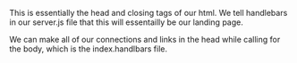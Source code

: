 This is essentially the head and closing tags of our html. We tell handlebars in our server.js file that this will essentailly be our landing page.

We can make all of our connections and links in the head while calling for the body, which is the index.handlbars file.